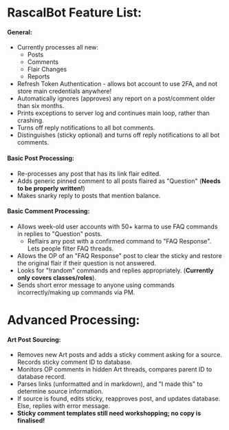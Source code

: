 # RascalBot Feature List:

#### General:
* Currently processes all new:
  * Posts
  * Comments
  * Flair Changes
  * Reports
* Refresh Token Authentication - allows bot account to use 2FA, and not store main credentials anywhere!
* Automatically ignores (approves) any report on a post/comment older than six months.
* Prints exceptions to server log and continues main loop, rather than crashing.
* Turns off reply notifications to all bot comments.
* Distinguishes (sticky optional) and turns off reply notifications to all bot comments.

#### Basic Post Processing:
* Re-processes any post that has its link flair edited.
* Adds generic pinned comment to all posts flaired as "Question" (**Needs to be properly written!**)
* Makes snarky reply to posts that mention balance.

#### Basic Comment Processing:
* Allows week-old user accounts with 50+ karma to use FAQ commands in replies to "Question" posts.
  * Reflairs any post with a confirmed command to "FAQ Response". Lets people filter FAQ threads.
* Allows the OP of an "FAQ Response" post to clear the sticky and restore the original flair if their question is not answered.
* Looks for "!random" commands and replies appropriately. (**Currently only covers classes/roles**).
* Sends short error message to anyone using commands incorrectly/making up commands via PM.

# Advanced Processing:
#### Art Post Sourcing:
* Removes new Art posts and adds a sticky comment asking for a source. Records sticky comment ID to database.
* Monitors OP comments in hidden Art threads, compares parent ID to database record.
* Parses links (unformatted and in markdown), and "I made this" to determine source information.
* If source is found, edits sticky, reapproves post, and updates database. Else, replies with error message.
* **Sticky comment templates still need workshopping; no copy is finalised!**
